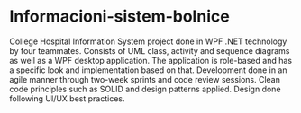 # Informacioni-sistem-bolnice
College Hospital Information System project done in WPF .NET technology by four teammates.
Consists of UML class, activity and sequence diagrams as well as a WPF desktop application.
The application is role-based and has a specific look and implementation based on that.
Development done in an agile manner through two-week sprints and code review sessions.
Clean code principles such as SOLID and design patterns applied.
Design done following UI/UX best practices.
